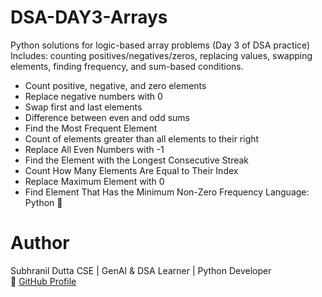 # DSA-DAY3-Arrays
Python solutions for logic-based array problems (Day 3 of DSA practice) Includes: counting positives/negatives/zeros, replacing values, swapping elements, finding frequency, and sum-based conditions.

- Count positive, negative, and zero elements
- Replace negative numbers with 0	
- Swap first and last elements
- Difference between even and odd sums
- Find the Most Frequent Element
- Count of elements greater than all elements to their right
- Replace All Even Numbers with -1
- Find the Element with the Longest Consecutive Streak
- Count How Many Elements Are Equal to Their Index
- Replace Maximum Element with 0
- Find Element That Has the Minimum Non-Zero Frequency
Language: Python 🐍

# Author
Subhranil Dutta
CSE | GenAI & DSA Learner | Python Developer  
🔗 [GitHub Profile](https://github.com/subhranil-gen-ai)
